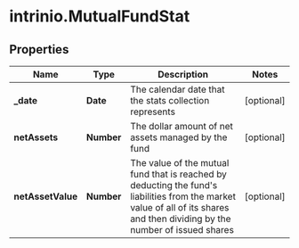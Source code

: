 # intrinio.MutualFundStat

## Properties
Name | Type | Description | Notes
------------ | ------------- | ------------- | -------------
**_date** | **Date** | The calendar date that the stats collection represents | [optional] 
**netAssets** | **Number** | The dollar amount of net assets managed by the fund | [optional] 
**netAssetValue** | **Number** | The value of the mutual fund that is reached by deducting the fund&#39;s liabilities from the market value of all of its shares and then dividing by the number of issued shares | [optional] 


